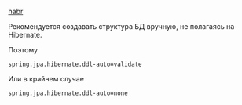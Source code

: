 [habr](https://habr.com/ru/post/460377/)

Рекомендуется создавать структура БД вручную, не полагаясь на Hibernate. 

Поэтому 

    spring.jpa.hibernate.ddl-auto=validate

Или в крайнем случае

    spring.jpa.hibernate.ddl-auto=none
